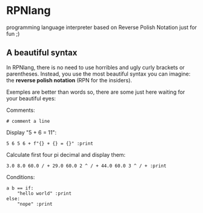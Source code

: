 # RPNlang
programming language interpreter based on Reverse Polish Notation just for fun ;)


## A beautiful syntax
In RPNlang, there is no need to use horribles and ugly curly brackets or parentheses. Instead, you use the most beautiful syntax you can imagine: the **reverse polish notation** (RPN for the insiders).

Exemples are better than words so, there are some just here waiting for your beautiful eyes:

Comments:
```
# comment a line
```

Display "5 + 6 = 11":
```
5 6 5 6 + f"{} + {} = {}" :print
```

Calculate first four pi decimal and display them:
```
3.0 8.0 60.0 / + 29.0 60.0 2 ^ / + 44.0 60.0 3 ^ / + :print
```

Conditions:
```
a b == if: 
	"hello world" :print 
else:
	"nope" :print
```